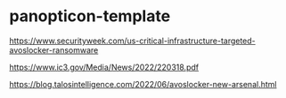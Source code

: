 # panopticon-template

https://www.securityweek.com/us-critical-infrastructure-targeted-avoslocker-ransomware

https://www.ic3.gov/Media/News/2022/220318.pdf

https://blog.talosintelligence.com/2022/06/avoslocker-new-arsenal.html
